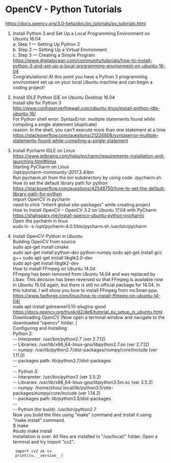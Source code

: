 # OpenCV - Python Tutorials  

https://docs.opencv.org/3.0-beta/doc/py_tutorials/py_tutorials.html 

1. Install Python 3 and Set Up a Local Programming Environment on Ubuntu 16.04  
a. Step 1 — Setting Up Python 3  
b. Step 2 — Setting Up a Virtual Environment  
c. Step 3 — Creating a Simple Program  
https://www.digitalocean.com/community/tutorials/how-to-install-python-3-and-set-up-a-local-programming-environment-on-ubuntu-16-04  
Congratulations! At this point you have a Python 3 programming environment set up on your local Ubuntu machine and can begin a coding project!  


2. Install IDLE Python IDE on Ubuntu Desktop 16.04  
Install idle for Python 3  
http://www.configserverfirewall.com/ubuntu-linux/install-python-idle-ubuntu-16/  
For Python shell
error: SyntaxError: multiple statements found while compiling a single statement [duplicate]  
reason: In the shell, you can't execute more than one statement at a time  
https://stackoverflow.com/questions/21226808/syntaxerror-multiple-statements-found-while-compiling-a-single-statement    


3. Install Pycharm IDLE on Linux  
https://www.jetbrains.com/help/pycharm/requirements-installation-and-launching.html#linux   
Starting PyCharm on Linux  
/opt/pycharm-community-2017.3.4/bin  
Run pycharm.sh from the bin subdirectory by using code ./pycharm.sh.  
How to set the default library path for python  
https://stackoverflow.com/questions/42548750/how-to-set-the-default-library-path-for-python   
import OpenCV in pycharm  
need to click "inherit global site-packages" while creating project  
How to Install OpenCV – OpenCV 3.2 on Ubuntu 17.04 with PyCharm  
https://shahsparx.me/install-opencv-ubuntu-python-pycharm/  
Open the pycharm in linux   
sudo ln -s /opt/pycharm-4.0.1/bin/pycharm.sh /usr/bin/pycharm    


4. Install OpenCV-Python in Ubuntu  
Building OpenCV from source   
sudo apt-get install cmake  
sudo apt-get install python-dev python-numpy
sudo apt-get install gcc g++
sudo apt-get install libgtk2.0-dev  
sudo apt-get install libgtk2-dev  
How to install FFmpeg on Ubuntu 14.04  
FFmpeg has been removed from Ubuntu 14.04 and was replaced by Libav. This decision has been reversed so that FFmpeg is available now in Ubuntu 15.04 again, but there is still no official package for 14.04. In this tutorial, I will show you how to install FFmpeg from mc3man ppa.   
https://www.faqforge.com/linux/how-to-install-ffmpeg-on-ubuntu-14-04/  
sudo apt install  gstreamer0.10-plugins-good  
https://docs.opencv.org/trunk/d2/de6/tutorial_py_setup_in_ubuntu.html  
Downloading OpenCV (Now open a terminal window and navigate to the downloaded "opencv" folder. )  
Configuring and Installing   
Python 2:  
--     Interpreter:                 /usr/bin/python2.7 (ver 2.7.12)  
--     Libraries:                   /usr/lib/x86_64-linux-gnu/libpython2.7.so (ver 2.7.12)  
--     numpy:                       /usr/lib/python2.7/dist-packages/numpy/core/include (ver 1.11.0)  
--     packages path:               lib/python2.7/dist-packages  
--   
--   Python 3:  
--     Interpreter:                 /usr/bin/python3 (ver 3.5.2)  
--     Libraries:                   /usr/lib/x86_64-linux-gnu/libpython3.5m.so (ver 3.5.2)  
--     numpy:                       /home/zhou/.local/lib/python3.5/site-packages/numpy/core/include (ver 1.14.2)  
--     packages path:               lib/python3.5/dist-packages  
--   
--   Python (for build):            /usr/bin/python2.7  
Now you build the files using "make" command and install it using "make install" command.  
$ make  
#sudo make install  
Installation is over. All files are installed in "/usr/local/" folder. Open a terminal and try import "cv2".  

        import cv2 as cv  
        print(cv.__version__)  


